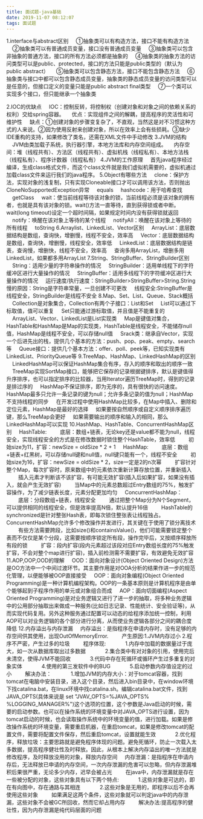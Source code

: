 ```yaml
---
title: 面试题-java基础
date: 2019-11-07 08:12:07
tags: 面试题
---
```

1.interface与abstract区别
&nbsp;&nbsp;&nbsp;&nbsp;①抽象类可以有构造方法，接口不能有构造方法
&nbsp;&nbsp;&nbsp;&nbsp;②抽象类可以有普通成员变量，接口没有普通成员变量
&nbsp;&nbsp;&nbsp;&nbsp;③抽象类可以包含非抽象的普通方法，接口的所有方法必须都是抽象的
&nbsp;&nbsp;&nbsp;&nbsp;④抽象类的抽象方法的访问类型可以是public、protected，接口的方法只能是public类型的（默认为public abstract）
&nbsp;&nbsp;&nbsp;&nbsp;⑤抽象类可以包含静态方法，接口不能包含静态方法
&nbsp;&nbsp;&nbsp;&nbsp;⑥抽象类与接口中都可以包含静态成员变量，抽象类的静态成员变量的访问类型可以是任意的，但接口定义的变量只能是public abstract final类型
&nbsp;&nbsp;&nbsp;&nbsp;⑦一个类可以实现多个接口，但只能继承一个抽象类
<!-- more -->
2.IOC的优缺点
&nbsp;&nbsp;&nbsp;&nbsp;IOC：控制反转，将控制权（创建对象和对象之间的依赖关系的权利）交给spring容器。
&nbsp;&nbsp;&nbsp;&nbsp;优点：实现组件之间的解耦，提高程序的灵活性和可维护性
&nbsp;&nbsp;&nbsp;&nbsp;缺点：①创建对象的步骤变复杂了，不直观，当然这是对不习惯这种方式的人来说。②因为使用反射来创建对象，所以在效率上会有些损耗。③缺少IDE重构的支持，如果修改了类名，还需在XML文件中手动修改
3.JVM的结构
&nbsp;&nbsp;&nbsp;&nbsp;JVM由类加载子系统，执行器引擎，本地方法库和内存空间组成。
&nbsp;&nbsp;&nbsp;&nbsp;内存空间：堆（线程共有）、方法区（线程共有）、虚拟机栈（线程私有）、本地方法栈（线程私有）、程序计数器（线程私有）
4.JVM的工作原理
&nbsp;&nbsp;&nbsp;&nbsp;首先java程序经过编译，生成class格式文件，而这个class文件就是我们虚拟机需要的，虚拟机通过加载class文件来运行我们的java程序。
5.Object有哪些方法
&nbsp;&nbsp;&nbsp;&nbsp;clone：保护方法，实现对象的浅复制，只有实现Cloneable接口才可以调用该方法，否则抛出CloneNoSupportedException异常
&nbsp;&nbsp;&nbsp;&nbsp;equals
&nbsp;&nbsp;&nbsp;&nbsp;hashcode：用于哈希查找
&nbsp;&nbsp;&nbsp;&nbsp;getClass
&nbsp;&nbsp;&nbsp;&nbsp;wait：使当前线程等待该对象的锁，当前线程必须是该对象的拥有者，也就是具有该对象的锁。wait()方法一直等待，直到获得锁或者中断。wait(long timeout)设定一个超时间隔，如果规定时间内没有获得锁就返回
&nbsp;&nbsp;&nbsp;&nbsp;notify：唤醒在该对象上等待的某个线程
&nbsp;&nbsp;&nbsp;&nbsp;notifyAll：唤醒在该对象上等待的所有线程
&nbsp;&nbsp;&nbsp;&nbsp;toString
6.Arraylist、LinkedList、Vector区别
&nbsp;&nbsp;&nbsp;&nbsp;ArrayList：底层数据结构是数组，查询快，增删慢，线程不安全，效率高
&nbsp;&nbsp;&nbsp;&nbsp;Vector：底层数据结构是数组，查询快，增删慢，线程安全，效率低
&nbsp;&nbsp;&nbsp;&nbsp;LinkedList：底层数据结构是链表，查询慢，增删快，线程不安全，效率高
&nbsp;&nbsp;&nbsp;&nbsp;查询多用ArrayList，增删多用LinkedList，如果都多用ArrayList
7.String、StringBuffer、StringBuilder区别
&nbsp;&nbsp;&nbsp;&nbsp;String：适用少量的字符串操作的情况
&nbsp;&nbsp;&nbsp;&nbsp;StringBuilder：适用单线程下的字符缓冲区进行大量操作的情况
&nbsp;&nbsp;&nbsp;&nbsp;StringBuffer：适用多线程下的字符缓冲区进行大量操作的情况
&nbsp;&nbsp;&nbsp;&nbsp;运行速度/执行速度：StringBuilder>StringBuffer>String.String慢的原因：String是字符串常量，一旦创建不可更改
&nbsp;&nbsp;&nbsp;&nbsp;线程安全:StringBuffer是线程安全，StringBuilder是线程不安全
8.Map、Set、List、Queue、Stack概括
&nbsp;&nbsp;&nbsp;&nbsp;Collection是对象集合，Collection有两个子接口：List和Set
&nbsp;&nbsp;&nbsp;&nbsp;List可以通过下标取值，值可以重复
&nbsp;&nbsp;&nbsp;&nbsp;Set只能通过游标取值，并且值是不能重复的
&nbsp;&nbsp;&nbsp;&nbsp;ArrayList、Vector、LinkedList是List实现类
&nbsp;&nbsp;&nbsp;&nbsp;Map是键值对集合，HashTable和HashMap是Map的实现类，HashTable是线程安全，不能储存null值，HashMap是线程不安全，可以存储null值
&nbsp;&nbsp;&nbsp;&nbsp;Srack类：继承自Vector，实现一个后进先出的栈，提供几个基本的方法：push、pop、peak、empty、search等
&nbsp;&nbsp;&nbsp;&nbsp;Queue接口：提供几个基本方法：offer、poll、peek等，已知实现类有LinkedList、PriorityQueue等
9.TreeMap、HashMap、LinkedHashMap的区别
&nbsp;&nbsp;&nbsp;&nbsp;LinkedHashMap可以保证HashMap集合有序，存入的顺序和取出的顺序一致
&nbsp;&nbsp;&nbsp;&nbsp;TreeMap实现SortMap接口，能够把它保存的记录根据键排序，默认是键值得升序排序，也可以指定排序的比较器，当用Iterator遍历TreeMap时，得到的记录是排过序的
&nbsp;&nbsp;&nbsp;&nbsp;HashMap不保证排序，即为无序的，具有很快的访问速度。HashMap最多只允许一条记录的键为null；允许多条记录的值为null；HashMap不支持线程的同步
&nbsp;&nbsp;&nbsp;&nbsp;在开发过程中使用HashMap比较多，在Map中插入、删除和定位元素，HashMap是最好的选择
&nbsp;&nbsp;&nbsp;&nbsp;如果要按自然顺序或自定义顺序排序遍历键，那么TreeMap会更好
&nbsp;&nbsp;&nbsp;&nbsp;如果需要输出的顺序和输入的相同，那么LinkedHashMap可以实现
10.HashMap、HashTable、ConcurrentHashMap区别
&nbsp;&nbsp;&nbsp;&nbsp;HashTable:
&nbsp;&nbsp;&nbsp;&nbsp;&nbsp;&nbsp;&nbsp;&nbsp;底层：数组+链表，无论key还是value都不能为null，线程安全，实现线程安全的方式是在修改数据时锁住整个HashTable，效率低
&nbsp;&nbsp;&nbsp;&nbsp;&nbsp;&nbsp;&nbsp;&nbsp;初始size为11，扩容：newSize = oldSize \* 2 + 1
&nbsp;&nbsp;&nbsp;&nbsp;HashMap:
&nbsp;&nbsp;&nbsp;&nbsp;&nbsp;&nbsp;&nbsp;&nbsp;底层：数组+链表+红黑树，可以存储null键和null值，null键只能有一个，线程不安全
&nbsp;&nbsp;&nbsp;&nbsp;&nbsp;&nbsp;&nbsp;&nbsp;初始size为16，扩容：newSize = oldSize \* 2，size一定是2的n次幂
&nbsp;&nbsp;&nbsp;&nbsp;&nbsp;&nbsp;&nbsp;&nbsp;扩容针对整个Map，每次扩容时，原来数组中的元素依次重新计算存放位置，并重新插入
&nbsp;&nbsp;&nbsp;&nbsp;&nbsp;&nbsp;&nbsp;&nbsp;插入元素才判断该不该扩容，有可能无效扩容(插入后如果扩容，如果没有插入，就会产生无效扩容)
&nbsp;&nbsp;&nbsp;&nbsp;&nbsp;&nbsp;&nbsp;&nbsp;当Map中的元素总数超过Entry数组的75%，触发扩容操作，为了减少链表长度，元素分配更加均匀
&nbsp;&nbsp;&nbsp;&nbsp;ConcurrentHashMap：
&nbsp;&nbsp;&nbsp;&nbsp;&nbsp;&nbsp;&nbsp;&nbsp;底层：分段数组+链表，线程安全
&nbsp;&nbsp;&nbsp;&nbsp;&nbsp;&nbsp;&nbsp;&nbsp;通过把整个Map分为N个Segment，可以提供相同的线程安全，但是效率提高N倍，默认提升16倍
&nbsp;&nbsp;&nbsp;&nbsp;&nbsp;&nbsp;&nbsp;&nbsp;HashTable的synchronized是针对整张Hash表，即每次锁住整张表让线程独占。ConcurrentHashMap允许多个修改操作并发进行，其关键在于使用了锁分离技术
&nbsp;&nbsp;&nbsp;&nbsp;&nbsp;&nbsp;&nbsp;&nbsp;有些方法需要跨段，比如size()和containsValue()，他们可能需要锁定整个表而不仅仅是某个分段，这需要按顺序锁定所有段，操作完毕后，又按顺序释放所有段的锁
&nbsp;&nbsp;&nbsp;&nbsp;&nbsp;&nbsp;&nbsp;&nbsp;扩容：段内扩容(段内元素超过该段对应Entry数组长度的75%触发扩容，不会对整个map进行扩容)，插入前检测需不需要扩容，有效避免无效扩容
11.AOP,OOP,OOD的理解
&nbsp;&nbsp;&nbsp;&nbsp;OOD：面向对象设计(Object Oriented Design)方法是OO方法中一个中间过渡环节。其主要作用是对OOA分析的结果作进一步的规范化管理，以便能够被OOP直接接受
&nbsp;&nbsp;&nbsp;&nbsp;OOP：面向对象编程(Object Oriented Programming)是一种计算机编程架构。OOP的一条基本原则是计算机程序是由单个能够起到子程序作用的单元或对象组合而成
&nbsp;&nbsp;&nbsp;&nbsp;AOP：面向切面编程(Aspect Oriented Programming)是对业务逻辑又进行了进一步的抽取，将多种业务逻辑中的公用部分抽取出来做成一种服务(比如日志记录、性能统计、安全验证等)，从而实现代码复用。另外这种服务通过配置可以动态的给程序添加统一控制，利用AOP可以对业务逻辑的各个部分进行分离，从而使业务逻辑各部分之间的耦合度降低
12.内存溢出与内存泄漏
&nbsp;&nbsp;&nbsp;&nbsp;内存溢出：是指程序在申请内存时，没有足够的内存空间供其使用，出现OutOfMemoryError.
&nbsp;&nbsp;&nbsp;&nbsp;&nbsp;&nbsp;&nbsp;&nbsp;产生原因:1.JVM内存过小  2.程序不严密，产生过多的垃圾
&nbsp;&nbsp;&nbsp;&nbsp;&nbsp;&nbsp;&nbsp;&nbsp;程序体现:
&nbsp;&nbsp;&nbsp;&nbsp;&nbsp;&nbsp;&nbsp;&nbsp;&nbsp;&nbsp;&nbsp;&nbsp;1.内存中加载的数据量过于庞大，如一次从数据库取出过多数据
&nbsp;&nbsp;&nbsp;&nbsp;&nbsp;&nbsp;&nbsp;&nbsp;&nbsp;&nbsp;&nbsp;&nbsp;2.集合类中有对对象的引用，使用完后未清空，使得JVM不能回收
&nbsp;&nbsp;&nbsp;&nbsp;&nbsp;&nbsp;&nbsp;&nbsp;&nbsp;&nbsp;&nbsp;&nbsp;3.代码中存在死循环或循环产生过多重复的对象实体
&nbsp;&nbsp;&nbsp;&nbsp;&nbsp;&nbsp;&nbsp;&nbsp;&nbsp;&nbsp;&nbsp;&nbsp;4.使用的第三发软件中的BUG
&nbsp;&nbsp;&nbsp;&nbsp;&nbsp;&nbsp;&nbsp;&nbsp;&nbsp;&nbsp;&nbsp;&nbsp;5.启动参数内存值设定的过小
&nbsp;&nbsp;&nbsp;&nbsp;&nbsp;&nbsp;&nbsp;&nbsp;解决办法：
&nbsp;&nbsp;&nbsp;&nbsp;&nbsp;&nbsp;&nbsp;&nbsp;&nbsp;&nbsp;&nbsp;&nbsp;1.增加JVM的内存大小：对于tomcat容器，找到tomcat在电脑中安装目录，进入这个目录，然后进入bin目录中，在window环境下找catalina.bat，在linux环境中找catalina.sh。编辑catalina.bat文件，找到JAVA_OPTS(具体来说是 set "JVAV_OPTS=%JAVA_OPTS% %LOGGING_MANAGER%")这个选项的位置，这个参数是Java启动的时候，需要的启动参数。也可以在操作系统的环境变量中对JAVA_OPTS进行设置，因为tomcat启动的时候，也会读取操作系统中的环境变量的值，进行加载。如果是修改操作系统的环境变量，需要重启机器，在重启tomcat，如果是修改tomcat的配置文件，需要将配置文件保存，然后重启tomcat，设置就能生效
&nbsp;&nbsp;&nbsp;&nbsp;&nbsp;&nbsp;&nbsp;&nbsp;&nbsp;&nbsp;&nbsp;&nbsp;2.优化程序，释放垃圾：主要思路就是避免程序体现的问题。避免死循环，防止一次载入太多数据，提高程序健壮性及时释放。因此，从根本上解决内存溢出的唯一方法就是修改程序，及时释放没用的对象，释放内存空间
&nbsp;&nbsp;&nbsp;&nbsp;内存泄漏：是指程序在申请内存后，无法释放已申请的内存空间，一次内存泄漏的危害可以忽略，但内存泄漏堆积后果很严重，无论多少内存，迟早会被占光
&nbsp;&nbsp;&nbsp;&nbsp;&nbsp;&nbsp;&nbsp;&nbsp;在java中，内存泄漏就是存在一些被分配的对象，这些对象具有以下两个特点:
&nbsp;&nbsp;&nbsp;&nbsp;&nbsp;&nbsp;&nbsp;&nbsp;&nbsp;&nbsp;&nbsp;&nbsp;1.这些对象是可达的，即在有向图中，存在通路与其相连
&nbsp;&nbsp;&nbsp;&nbsp;&nbsp;&nbsp;&nbsp;&nbsp;&nbsp;&nbsp;&nbsp;&nbsp;2.这些对象是无用的，即程序以后不会再使用这些对象
&nbsp;&nbsp;&nbsp;&nbsp;&nbsp;&nbsp;&nbsp;&nbsp;如果满足这两个条件，这些对象就可以判定java中的内存泄漏，这些对象不会被GC所回收，然而它却占用内存
&nbsp;&nbsp;&nbsp;&nbsp;&nbsp;&nbsp;&nbsp;&nbsp;解决办法:提高程序的健壮性，因为内存泄漏是纯代码层面的问题